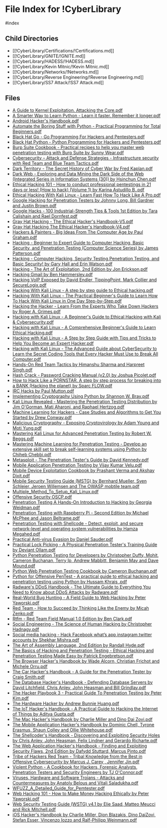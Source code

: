 # File Index for !CyberLibrary
#index

## Child Directories

- [[!CyberLibrary/Certifications/!Certifications.md]]
- [[!CyberLibrary/GNITE/!GNITE.md]]
- [[!CyberLibrary/HADESS/!HADESS.md]]
- [[!CyberLibrary/Kevin Mitnic/!Kevin Mitnic.md]]
- [[!CyberLibrary/Networks/!Networks.md]]
- [[!CyberLibrary/Reverse Engineering/!Reverse Engineering.md]]
- [[!CyberLibrary/SS7 Attack/!SS7 Attack.md]]

## Files

- [A Guide to Kernel Exploitation. Attacking the Core.pdf](https://github.com/Grado-en-Gestion-de-la-Ciberseguridad/1-Ciberseguridad/blob/main//%21CyberLibrary/A%20Guide%20to%20Kernel%20Exploitation.%20Attacking%20the%20Core.pdf)
- [A Smarter Way to Learn Python - Learn it faster. Remember it longer.pdf](https://github.com/Grado-en-Gestion-de-la-Ciberseguridad/1-Ciberseguridad/blob/main//%21CyberLibrary/A%20Smarter%20Way%20to%20Learn%20Python%20-%20Learn%20it%20faster.%20Remember%20it%20longer.pdf)
- [Android Hacker's Handbook.pdf](https://github.com/Grado-en-Gestion-de-la-Ciberseguridad/1-Ciberseguridad/blob/main//%21CyberLibrary/Android%20Hacker%27s%20Handbook.pdf)
- [Automate the Boring Stuff with Python - Practical Programming for Total Beginners.pdf](https://github.com/Grado-en-Gestion-de-la-Ciberseguridad/1-Ciberseguridad/blob/main//%21CyberLibrary/Automate%20the%20Boring%20Stuff%20with%20Python%20-%20Practical%20Programming%20for%20Total%20Beginners.pdf)
- [Black Hat Go - Go Programming For Hackers and Pentesters.pdf](https://github.com/Grado-en-Gestion-de-la-Ciberseguridad/1-Ciberseguridad/blob/main//%21CyberLibrary/Black%20Hat%20Go%20-%20Go%20Programming%20For%20Hackers%20and%20Pentesters.pdf)
- [Black Hat Python - Python Programming for Hackers and Pentesters.pdf](https://github.com/Grado-en-Gestion-de-la-Ciberseguridad/1-Ciberseguridad/blob/main//%21CyberLibrary/Black%20Hat%20Python%20-%20Python%20Programming%20for%20Hackers%20and%20Pentesters.pdf)
- [Burp Suite Cookbook - Practical recipes to help you master web penetration testing with Burp Suite by Sunny Wear.pdf](https://github.com/Grado-en-Gestion-de-la-Ciberseguridad/1-Ciberseguridad/blob/main//%21CyberLibrary/Burp%20Suite%20Cookbook%20-%20Practical%20recipes%20to%20help%20you%20master%20web%20penetration%20testing%20with%20Burp%20Suite%20by%20Sunny%20Wear.pdf)
- [Cybersecurity – Attack and Defense Strategies - Infrastructure security with Red Team and Blue Team Tactics.pdf](https://github.com/Grado-en-Gestion-de-la-Ciberseguridad/1-Ciberseguridad/blob/main//%21CyberLibrary/Cybersecurity%20%E2%80%93%20Attack%20and%20Defense%20Strategies%20-%20Infrastructure%20security%20with%20Red%20Team%20and%20Blue%20Team%20Tactics.pdf)
- [Dark Territory - The Secret History of Cyber War by Fred Kaplan.pdf](https://github.com/Grado-en-Gestion-de-la-Ciberseguridad/1-Ciberseguridad/blob/main//%21CyberLibrary/Dark%20Territory%20-%20The%20Secret%20History%20of%20Cyber%20War%20by%20Fred%20Kaplan.pdf)
- [Dark Web - Exploring and Data Mining the Dark Side of the Web (Integrated Series in Information Systems (30)) by Hsinchun Chen.pdf](https://github.com/Grado-en-Gestion-de-la-Ciberseguridad/1-Ciberseguridad/blob/main//%21CyberLibrary/Dark%20Web%20-%20Exploring%20and%20Data%20Mining%20the%20Dark%20Side%20of%20the%20Web%20%28Integrated%20Series%20in%20Information%20Systems%20%2830%29%29%20by%20Hsinchun%20Chen.pdf)
- [Ethical Hacking 101 - How to conduct professional pentestings in 21 days or less! (How to hack) (Volume 1) by Karina Astudillo B..pdf](https://github.com/Grado-en-Gestion-de-la-Ciberseguridad/1-Ciberseguridad/blob/main//%21CyberLibrary/Ethical%20Hacking%20101%20-%20How%20to%20conduct%20professional%20pentestings%20in%2021%20days%20or%20less%21%20%28How%20to%20hack%29%20%28Volume%201%29%20by%20Karina%20Astudillo%20B..pdf)
- [Ethical Hacking With Kali Linux - Learn Fast How To Hack Like A Pro.pdf](https://github.com/Grado-en-Gestion-de-la-Ciberseguridad/1-Ciberseguridad/blob/main//%21CyberLibrary/Ethical%20Hacking%20With%20Kali%20Linux%20-%20Learn%20Fast%20How%20To%20Hack%20Like%20A%20Pro.pdf)
- [Google Hacking for Penetration Testers by Johnny Long, Bill Gardner and Justin Brown.pdf](https://github.com/Grado-en-Gestion-de-la-Ciberseguridad/1-Ciberseguridad/blob/main//%21CyberLibrary/Google%20Hacking%20for%20Penetration%20Testers%20by%20Johnny%20Long%2C%20Bill%20Gardner%20and%20Justin%20Brown.pdf)
- [Google Hacks - 100 Industrial-Strength Tips & Tools 1st Edition by Tara Calishain and Rael Dornfest.pdf](https://github.com/Grado-en-Gestion-de-la-Ciberseguridad/1-Ciberseguridad/blob/main//%21CyberLibrary/Google%20Hacks%20-%20100%20Industrial-Strength%20Tips%20%26%20Tools%201st%20Edition%20by%20Tara%20Calishain%20and%20Rael%20Dornfest.pdf)
- [Gray Hat Hacking - The Ethical Hacker's Handbook-V5.pdf](https://github.com/Grado-en-Gestion-de-la-Ciberseguridad/1-Ciberseguridad/blob/main//%21CyberLibrary/Gray%20Hat%20Hacking%20-%20The%20Ethical%20Hacker%27s%20Handbook-V5.pdf)
- [Gray Hat Hacking The Ethical Hacker's Handbook-V4.pdf](https://github.com/Grado-en-Gestion-de-la-Ciberseguridad/1-Ciberseguridad/blob/main//%21CyberLibrary/Gray%20Hat%20Hacking%20The%20Ethical%20Hacker%27s%20Handbook-V4.pdf)
- [Hackers & Painters - Big Ideas From The Computer Age by Paul Graham.pdf](https://github.com/Grado-en-Gestion-de-la-Ciberseguridad/1-Ciberseguridad/blob/main//%21CyberLibrary/Hackers%20%26%20Painters%20-%20Big%20Ideas%20From%20The%20Computer%20Age%20by%20Paul%20Graham.pdf)
- [Hacking - Beginner to Expert Guide to Computer Hacking, Basic Security, and Penetration Testing (Computer Science Series) by James Patterson.pdf](https://github.com/Grado-en-Gestion-de-la-Ciberseguridad/1-Ciberseguridad/blob/main//%21CyberLibrary/Hacking%20-%20Beginner%20to%20Expert%20Guide%20to%20Computer%20Hacking%2C%20Basic%20Security%2C%20and%20Penetration%20Testing%20%28Computer%20Science%20Series%29%20by%20James%20Patterson.pdf)
- [Hacking - Computer Hacking, Security Testing,Penetration Testing, and Basic Security! by Gary Hall and Erin Watson.pdf](https://github.com/Grado-en-Gestion-de-la-Ciberseguridad/1-Ciberseguridad/blob/main//%21CyberLibrary/Hacking%20-%20Computer%20Hacking%2C%20Security%20Testing%2CPenetration%20Testing%2C%20and%20Basic%20Security%21%20by%20Gary%20Hall%20and%20Erin%20Watson.pdf)
- [Hacking - The Art of Exploitation, 2nd Edition by Jon Erickson.pdf](https://github.com/Grado-en-Gestion-de-la-Ciberseguridad/1-Ciberseguridad/blob/main//%21CyberLibrary/Hacking%20-%20The%20Art%20of%20Exploitation%2C%202nd%20Edition%20by%20Jon%20Erickson.pdf)
- [Hacking Gmail by Ben Hammersley.pdf](https://github.com/Grado-en-Gestion-de-la-Ciberseguridad/1-Ciberseguridad/blob/main//%21CyberLibrary/Hacking%20Gmail%20by%20Ben%20Hammersley.pdf)
- [Hacking VoIP Exposed by David Endler, TippingPoint, Mark Collier and SecureLogix.pdf](https://github.com/Grado-en-Gestion-de-la-Ciberseguridad/1-Ciberseguridad/blob/main//%21CyberLibrary/Hacking%20VoIP%20Exposed%20by%20David%20Endler%2C%20TippingPoint%2C%20Mark%20Collier%20and%20SecureLogix.pdf)
- [Hacking With Kali Linux - A step by step guide to Ethical hacking.pdf](https://github.com/Grado-en-Gestion-de-la-Ciberseguridad/1-Ciberseguridad/blob/main//%21CyberLibrary/Hacking%20With%20Kali%20Linux%20-%20A%20step%20by%20step%20guide%20to%20Ethical%20hacking.pdf)
- [Hacking With Kali Linux - The Practical Beginner's Guide to Learn How To Hack With Kali Linux in One Day Step-by-Step.pdf](https://github.com/Grado-en-Gestion-de-la-Ciberseguridad/1-Ciberseguridad/blob/main//%21CyberLibrary/Hacking%20With%20Kali%20Linux%20-%20The%20Practical%20Beginner%27s%20Guide%20to%20Learn%20How%20To%20Hack%20With%20Kali%20Linux%20in%20One%20Day%20Step-by-Step.pdf)
- [Hacking the Hacker - Learn From the Experts Who Take Down Hackers by Roger A. Grimes.pdf](https://github.com/Grado-en-Gestion-de-la-Ciberseguridad/1-Ciberseguridad/blob/main//%21CyberLibrary/Hacking%20the%20Hacker%20-%20Learn%20From%20the%20Experts%20Who%20Take%20Down%20Hackers%20by%20Roger%20A.%20Grimes.pdf)
- [Hacking with Kali Linux - A Beginner's Guide to Ethical Hacking with Kali & Cybersecurity.pdf](https://github.com/Grado-en-Gestion-de-la-Ciberseguridad/1-Ciberseguridad/blob/main//%21CyberLibrary/Hacking%20with%20Kali%20Linux%20-%20A%20Beginner%27s%20Guide%20to%20Ethical%20Hacking%20with%20Kali%20%26%20Cybersecurity.pdf)
- [Hacking with Kali Linux - A Comprehensive Beginner's Guide to Learn Ethical Hacking.pdf](https://github.com/Grado-en-Gestion-de-la-Ciberseguridad/1-Ciberseguridad/blob/main//%21CyberLibrary/Hacking%20with%20Kali%20Linux%20-%20A%20Comprehensive%20Beginner%27s%20Guide%20to%20Learn%20Ethical%20Hacking.pdf)
- [Hacking with Kali Linux - A Step by Step Guide with Tips and Tricks to Help You Become an Expert Hacker.pdf](https://github.com/Grado-en-Gestion-de-la-Ciberseguridad/1-Ciberseguridad/blob/main//%21CyberLibrary/Hacking%20with%20Kali%20Linux%20-%20A%20Step%20by%20Step%20Guide%20with%20Tips%20and%20Tricks%20to%20Help%20You%20Become%20an%20Expert%20Hacker.pdf)
- [Hacking with Kali Linux - The Advanced Guide about CyberSecurity to Learn the Secret Coding Tools that Every Hacker Must Use to Break All Computer.pdf](https://github.com/Grado-en-Gestion-de-la-Ciberseguridad/1-Ciberseguridad/blob/main//%21CyberLibrary/Hacking%20with%20Kali%20Linux%20-%20The%20Advanced%20Guide%20about%20CyberSecurity%20to%20Learn%20the%20Secret%20Coding%20Tools%20that%20Every%20Hacker%20Must%20Use%20to%20Break%20All%20Computer.pdf)
- [Hands-On Red Team Tactics by Himanshu Sharma and Harpreet Singh.pdf](https://github.com/Grado-en-Gestion-de-la-Ciberseguridad/1-Ciberseguridad/blob/main//%21CyberLibrary/Hands-On%20Red%20Team%20Tactics%20by%20Himanshu%20Sharma%20and%20Harpreet%20Singh.pdf)
- [Hash Crack - Password Cracking Manual (v2.0) by Joshua Picolet.pdf](https://github.com/Grado-en-Gestion-de-la-Ciberseguridad/1-Ciberseguridad/blob/main//%21CyberLibrary/Hash%20Crack%20-%20Password%20Cracking%20Manual%20%28v2.0%29%20by%20Joshua%20Picolet.pdf)
- [How to Hack Like a PORNSTAR. A step by step process for breaking into a BANK (Hacking the planet) by Sparc FLOW.pdf](https://github.com/Grado-en-Gestion-de-la-Ciberseguridad/1-Ciberseguridad/blob/main//%21CyberLibrary/How%20to%20Hack%20Like%20a%20PORNSTAR.%20A%20step%20by%20step%20process%20for%20breaking%20into%20a%20BANK%20%28Hacking%20the%20planet%29%20by%20Sparc%20FLOW.pdf)
- [IRC Hacks by Paul Mutton.pdf](https://github.com/Grado-en-Gestion-de-la-Ciberseguridad/1-Ciberseguridad/blob/main//%21CyberLibrary/IRC%20Hacks%20by%20Paul%20Mutton.pdf)
- [Implementing Cryptography Using Python by Shannon W. Bray.pdf](https://github.com/Grado-en-Gestion-de-la-Ciberseguridad/1-Ciberseguridad/blob/main//%21CyberLibrary/Implementing%20Cryptography%20Using%20Python%20by%20Shannon%20W.%20Bray.pdf)
- [Kali Linux Revealed - Mastering the Penetration Testing Distribution by Jim O'Gorman, Mati Aharoni, and Raphael Hertzog.pdf](https://github.com/Grado-en-Gestion-de-la-Ciberseguridad/1-Ciberseguridad/blob/main//%21CyberLibrary/Kali%20Linux%20Revealed%20-%20Mastering%20the%20Penetration%20Testing%20Distribution%20by%20Jim%20O%27Gorman%2C%20Mati%20Aharoni%2C%20and%20Raphael%20Hertzog.pdf)
- [Machine Learning for Hackers - Case Studies and Algorithms to Get You Started by Drew Conway.pdf](https://github.com/Grado-en-Gestion-de-la-Ciberseguridad/1-Ciberseguridad/blob/main//%21CyberLibrary/Machine%20Learning%20for%20Hackers%20-%20Case%20Studies%20and%20Algorithms%20to%20Get%20You%20Started%20by%20Drew%20Conway.pdf)
- [Malicious Cryptography - Exposing Cryptovirology by Adam Young and Moti Yung.pdf](https://github.com/Grado-en-Gestion-de-la-Ciberseguridad/1-Ciberseguridad/blob/main//%21CyberLibrary/Malicious%20Cryptography%20-%20Exposing%20Cryptovirology%20by%20Adam%20Young%20and%20Moti%20Yung.pdf)
- [Mastering Kali Linux for Advanced Penetration Testing by Robert W. Beggs.pdf](https://github.com/Grado-en-Gestion-de-la-Ciberseguridad/1-Ciberseguridad/blob/main//%21CyberLibrary/Mastering%20Kali%20Linux%20for%20Advanced%20Penetration%20Testing%20by%20Robert%20W.%20Beggs.pdf)
- [Mastering Machine Learning for Penetration Testing - Develop an extensive skill set to break self-learning systems using Python by Chiheb Chebbi.pdf](https://github.com/Grado-en-Gestion-de-la-Ciberseguridad/1-Ciberseguridad/blob/main//%21CyberLibrary/Mastering%20Machine%20Learning%20for%20Penetration%20Testing%20-%20Develop%20an%20extensive%20skill%20set%20to%20break%20self-learning%20systems%20using%20Python%20by%20Chiheb%20Chebbi.pdf)
- [Metasploit - The Penetration Tester's Guide by David Kennedy.pdf](https://github.com/Grado-en-Gestion-de-la-Ciberseguridad/1-Ciberseguridad/blob/main//%21CyberLibrary/Metasploit%20-%20The%20Penetration%20Tester%27s%20Guide%20by%20David%20Kennedy.pdf)
- [Mobile Application Penetration Testing by Vijay Kumar Velu.pdf](https://github.com/Grado-en-Gestion-de-la-Ciberseguridad/1-Ciberseguridad/blob/main//%21CyberLibrary/Mobile%20Application%20Penetration%20Testing%20by%20Vijay%20Kumar%20Velu.pdf)
- [Mobile Device Exploitation Cookbook by Prashant Verma and Akshay Dixit.pdf](https://github.com/Grado-en-Gestion-de-la-Ciberseguridad/1-Ciberseguridad/blob/main//%21CyberLibrary/Mobile%20Device%20Exploitation%20Cookbook%20by%20Prashant%20Verma%20and%20Akshay%20Dixit.pdf)
- [Mobile Security Testing Guide (MSTG) by Bernhard Mueller, Sven Schleier, Jeroen Willemsen and The OWASP mobtile team.pdf](https://github.com/Grado-en-Gestion-de-la-Ciberseguridad/1-Ciberseguridad/blob/main//%21CyberLibrary/Mobile%20Security%20Testing%20Guide%20%28MSTG%29%20by%20Bernhard%20Mueller%2C%20Sven%20Schleier%2C%20Jeroen%20Willemsen%20and%20The%20OWASP%20mobtile%20team.pdf)
- [Multiple_Method_To_Setup_Kali_Linux.pdf](https://github.com/Grado-en-Gestion-de-la-Ciberseguridad/1-Ciberseguridad/blob/main//%21CyberLibrary/Multiple_Method_To_Setup_Kali_Linux.pdf)
- [Offensive Security OSCP.pdf](https://github.com/Grado-en-Gestion-de-la-Ciberseguridad/1-Ciberseguridad/blob/main//%21CyberLibrary/Offensive%20Security%20OSCP.pdf)
- [Penetration Testing A Hands-On Introduction to Hacking by Georgia Weidman.pdf](https://github.com/Grado-en-Gestion-de-la-Ciberseguridad/1-Ciberseguridad/blob/main//%21CyberLibrary/Penetration%20Testing%20A%20Hands-On%20Introduction%20to%20Hacking%20by%20Georgia%20Weidman.pdf)
- [Penetration Testing with Raspberry Pi - Second Edition by Michael McPhee and Jason Beltrame.pdf](https://github.com/Grado-en-Gestion-de-la-Ciberseguridad/1-Ciberseguridad/blob/main//%21CyberLibrary/Penetration%20Testing%20with%20Raspberry%20Pi%20-%20Second%20Edition%20by%20Michael%20McPhee%20and%20Jason%20Beltrame.pdf)
- [Penetration Testing with Shellcode - Detect, exploit, and secure network-level and operating system vulnerabilities by Hamza Megahed.pdf](https://github.com/Grado-en-Gestion-de-la-Ciberseguridad/1-Ciberseguridad/blob/main//%21CyberLibrary/Penetration%20Testing%20with%20Shellcode%20-%20Detect%2C%20exploit%2C%20and%20secure%20network-level%20and%20operating%20system%20vulnerabilities%20by%20Hamza%20Megahed.pdf)
- [Practical Anti-virus Evasion by Daniel Sauder.pdf](https://github.com/Grado-en-Gestion-de-la-Ciberseguridad/1-Ciberseguridad/blob/main//%21CyberLibrary/Practical%20Anti-virus%20Evasion%20by%20Daniel%20Sauder.pdf)
- [Practical Lock Picking - A Physical Penetration Tester's Training Guide by Deviant Ollam.pdf](https://github.com/Grado-en-Gestion-de-la-Ciberseguridad/1-Ciberseguridad/blob/main//%21CyberLibrary/Practical%20Lock%20Picking%20-%20A%20Physical%20Penetration%20Tester%27s%20Training%20Guide%20by%20Deviant%20Ollam.pdf)
- [Python Penetration Testing for Developers by Christopher Duffy, Mohit, Cameron Buchanan, Terry Ip, Andrew Mabbitt, Benjamin May and Dave Mound.pdf](https://github.com/Grado-en-Gestion-de-la-Ciberseguridad/1-Ciberseguridad/blob/main//%21CyberLibrary/Python%20Penetration%20Testing%20for%20Developers%20by%20Christopher%20Duffy%2C%20Mohit%2C%20Cameron%20Buchanan%2C%20Terry%20Ip%2C%20Andrew%20Mabbitt%2C%20Benjamin%20May%20and%20Dave%20Mound.pdf)
- [Python Web Penetration Testing Cookbook by Cameron Buchanan.pdf](https://github.com/Grado-en-Gestion-de-la-Ciberseguridad/1-Ciberseguridad/blob/main//%21CyberLibrary/Python%20Web%20Penetration%20Testing%20Cookbook%20by%20Cameron%20Buchanan.pdf)
- [Python for Offensive PenTest - A practical guide to ethical hacking and penetration testing using Python by Hussam Khrais .pdf](https://github.com/Grado-en-Gestion-de-la-Ciberseguridad/1-Ciberseguridad/blob/main//%21CyberLibrary/Python%20for%20Offensive%20PenTest%20-%20A%20practical%20guide%20to%20ethical%20hacking%20and%20penetration%20testing%20using%20Python%20by%20Hussam%20Khrais%20.pdf)
- [Radware's DDoS Handbook - The Ultimate Guide to Everything You Need to Know about DDoS Attacks by Radware.pdf](https://github.com/Grado-en-Gestion-de-la-Ciberseguridad/1-Ciberseguridad/blob/main//%21CyberLibrary/Radware%27s%20DDoS%20Handbook%20-%20The%20Ultimate%20Guide%20to%20Everything%20You%20Need%20to%20Know%20about%20DDoS%20Attacks%20by%20Radware.pdf)
- [Real-World Bug Hunting - A Field Guide to Web Hacking by Peter Yaworski.pdf](https://github.com/Grado-en-Gestion-de-la-Ciberseguridad/1-Ciberseguridad/blob/main//%21CyberLibrary/Real-World%20Bug%20Hunting%20-%20A%20Field%20Guide%20to%20Web%20Hacking%20by%20Peter%20Yaworski.pdf)
- [Red Team - How to Succeed by Thinking Like the Enemy by Micah Zenko.pdf](https://github.com/Grado-en-Gestion-de-la-Ciberseguridad/1-Ciberseguridad/blob/main//%21CyberLibrary/Red%20Team%20-%20How%20to%20Succeed%20by%20Thinking%20Like%20the%20Enemy%20by%20Micah%20Zenko.pdf)
- [Rtfm - Red Team Field Manual 1.0 Edition by Ben Clark.pdf](https://github.com/Grado-en-Gestion-de-la-Ciberseguridad/1-Ciberseguridad/blob/main//%21CyberLibrary/Rtfm%20-%20Red%20Team%20Field%20Manual%201.0%20Edition%20by%20Ben%20Clark.pdf)
- [Social Engineering - The Science of Human Hacking by Christopher Hadnagy.pdf](https://github.com/Grado-en-Gestion-de-la-Ciberseguridad/1-Ciberseguridad/blob/main//%21CyberLibrary/Social%20Engineering%20-%20The%20Science%20of%20Human%20Hacking%20by%20Christopher%20Hadnagy.pdf)
- [Social media hacking - Hack Facebook,what’s app,instagram,twitter accounts  by Shekhar Mishra.pdf](https://github.com/Grado-en-Gestion-de-la-Ciberseguridad/1-Ciberseguridad/blob/main//%21CyberLibrary/Social%20media%20hacking%20-%20Hack%20Facebook%2Cwhat%E2%80%99s%20app%2Cinstagram%2Ctwitter%20accounts%20%20by%20Shekhar%20Mishra.pdf)
- [The Art of Assembly Language, 2nd Edition by Randall Hyde.pdf](https://github.com/Grado-en-Gestion-de-la-Ciberseguridad/1-Ciberseguridad/blob/main//%21CyberLibrary/The%20Art%20of%20Assembly%20Language%2C%202nd%20Edition%20by%20Randall%20Hyde.pdf)
- [The Basics of Hacking and Penetration Testing - Ethical Hacking and Penetration Testing Made Easy by Patrick Engebretson.pdf](https://github.com/Grado-en-Gestion-de-la-Ciberseguridad/1-Ciberseguridad/blob/main//%21CyberLibrary/The%20Basics%20of%20Hacking%20and%20Penetration%20Testing%20-%20Ethical%20Hacking%20and%20Penetration%20Testing%20Made%20Easy%20by%20Patrick%20Engebretson.pdf)
- [The Browser Hacker's Handbook by Wade Alcorn, Christian Frichot and Michele Orru.pdf](https://github.com/Grado-en-Gestion-de-la-Ciberseguridad/1-Ciberseguridad/blob/main//%21CyberLibrary/The%20Browser%20Hacker%27s%20Handbook%20by%20Wade%20Alcorn%2C%20Christian%20Frichot%20and%20Michele%20Orru.pdf)
- [The Car Hacker's Handbook - A Guide for the Penetration Tester by Craig Smith.pdf](https://github.com/Grado-en-Gestion-de-la-Ciberseguridad/1-Ciberseguridad/blob/main//%21CyberLibrary/The%20Car%20Hacker%27s%20Handbook%20-%20A%20Guide%20for%20the%20Penetration%20Tester%20by%20Craig%20Smith.pdf)
- [The Database Hacker's Handbook - Defending Database Servers by David Litchfield, Chris Anley, John Heasman and Bill Grindlay.pdf](https://github.com/Grado-en-Gestion-de-la-Ciberseguridad/1-Ciberseguridad/blob/main//%21CyberLibrary/The%20Database%20Hacker%27s%20Handbook%20-%20Defending%20Database%20Servers%20by%20David%20Litchfield%2C%20Chris%20Anley%2C%20John%20Heasman%20and%20Bill%20Grindlay.pdf)
- [The Hacker Playbook 3 - Practical Guide To Penetration Testing by Peter Kim.pdf](https://github.com/Grado-en-Gestion-de-la-Ciberseguridad/1-Ciberseguridad/blob/main//%21CyberLibrary/The%20Hacker%20Playbook%203%20-%20Practical%20Guide%20To%20Penetration%20Testing%20by%20Peter%20Kim.pdf)
- [The Hardware Hacker by Andrew Bunnie Huang.pdf](https://github.com/Grado-en-Gestion-de-la-Ciberseguridad/1-Ciberseguridad/blob/main//%21CyberLibrary/The%20Hardware%20Hacker%20by%20Andrew%20Bunnie%20Huang.pdf)
- [The IoT Hacker's Handbook - A Practical Guide to Hacking the Internet of Things by Aditya Gupta.pdf](https://github.com/Grado-en-Gestion-de-la-Ciberseguridad/1-Ciberseguridad/blob/main//%21CyberLibrary/The%20IoT%20Hacker%27s%20Handbook%20-%20A%20Practical%20Guide%20to%20Hacking%20the%20Internet%20of%20Things%20by%20Aditya%20Gupta.pdf)
- [The Mac Hacker's Handbook by Charlie Miller and Dino Dai Zovi.pdf](https://github.com/Grado-en-Gestion-de-la-Ciberseguridad/1-Ciberseguridad/blob/main//%21CyberLibrary/The%20Mac%20Hacker%27s%20Handbook%20by%20Charlie%20Miller%20and%20Dino%20Dai%20Zovi.pdf)
- [The Mobile Application Hacker's Handbook by Dominic Chell, Tyrone Erasmus, Shaun Colley and Ollie Whitehouse.pdf](https://github.com/Grado-en-Gestion-de-la-Ciberseguridad/1-Ciberseguridad/blob/main//%21CyberLibrary/The%20Mobile%20Application%20Hacker%27s%20Handbook%20by%20Dominic%20Chell%2C%20Tyrone%20Erasmus%2C%20Shaun%20Colley%20and%20Ollie%20Whitehouse.pdf)
- [The Shellcoder's Handbook - Discovering and Exploiting Security Holes by Chris Anley, John Heasman, Felix Lindner and Gerardo Richarte.pdf](https://github.com/Grado-en-Gestion-de-la-Ciberseguridad/1-Ciberseguridad/blob/main//%21CyberLibrary/The%20Shellcoder%27s%20Handbook%20-%20Discovering%20and%20Exploiting%20Security%20Holes%20by%20Chris%20Anley%2C%20John%20Heasman%2C%20Felix%20Lindner%20and%20Gerardo%20Richarte.pdf)
- [The Web Application Hacker's Handbook - Finding and Exploiting Security Flaws, 2nd Edition by Dafydd Stuttard, Marcus Pinto.pdf](https://github.com/Grado-en-Gestion-de-la-Ciberseguridad/1-Ciberseguridad/blob/main//%21CyberLibrary/The%20Web%20Application%20Hacker%27s%20Handbook%20-%20Finding%20and%20Exploiting%20Security%20Flaws%2C%202nd%20Edition%20by%20Dafydd%20Stuttard%2C%20Marcus%20Pinto.pdf)
- [Tribe of Hackers Red Team - Tribal Knowledge from the Best in Offensive Cybersecurity by Marcus J. Carey , Jennifer Jin.pdf](https://github.com/Grado-en-Gestion-de-la-Ciberseguridad/1-Ciberseguridad/blob/main//%21CyberLibrary/Tribe%20of%20Hackers%20Red%20Team%20-%20Tribal%20Knowledge%20from%20the%20Best%20in%20Offensive%20Cybersecurity%20by%20Marcus%20J.%20Carey%20%2C%20Jennifer%20Jin.pdf)
- [Violent Python - A Cookbook for Hackers, Forensic Analysts, Penetration Testers and Security Engineers by TJ O'Connor.pdf](https://github.com/Grado-en-Gestion-de-la-Ciberseguridad/1-Ciberseguridad/blob/main//%21CyberLibrary/Violent%20Python%20-%20A%20Cookbook%20for%20Hackers%2C%20Forensic%20Analysts%2C%20Penetration%20Testers%20and%20Security%20Engineers%20by%20TJ%20O%27Connor.pdf)
- [Viruses, Hardware and Software Trojans - Attacks and Countermeasures by Anatoly Belous and Vitali Saladukha.pdf](https://github.com/Grado-en-Gestion-de-la-Ciberseguridad/1-Ciberseguridad/blob/main//%21CyberLibrary/Viruses%2C%20Hardware%20and%20Software%20Trojans%20-%20Attacks%20and%20Countermeasures%20by%20Anatoly%20Belous%20and%20Vitali%20Saladukha.pdf)
- [WFUZZ_A_Detailed_Guide_for_Pemtester.pdf](https://github.com/Grado-en-Gestion-de-la-Ciberseguridad/1-Ciberseguridad/blob/main//%21CyberLibrary/WFUZZ_A_Detailed_Guide_for_Pemtester.pdf)
- [Web Hacking 101 - How to Make Money Hacking Ethically by Peter Yaworski.pdf](https://github.com/Grado-en-Gestion-de-la-Ciberseguridad/1-Ciberseguridad/blob/main//%21CyberLibrary/Web%20Hacking%20101%20-%20How%20to%20Make%20Money%20Hacking%20Ethically%20by%20Peter%20Yaworski.pdf)
- [Web Security Testing Guide (WSTG) v4.1 by Elie Saad, Matteo Meucci and Rick Mitchell.pdf](https://github.com/Grado-en-Gestion-de-la-Ciberseguridad/1-Ciberseguridad/blob/main//%21CyberLibrary/Web%20Security%20Testing%20Guide%20%28WSTG%29%20v4.1%20by%20Elie%20Saad%2C%20Matteo%20Meucci%20and%20Rick%20Mitchell.pdf)
- [iOS Hacker's Handbook by Charlie Miller, Dion Blazakis, Dino DaiZovi, Stefan Esser, Vincenzo Iozzo and Ralf-Philipp Weinmann.pdf](https://github.com/Grado-en-Gestion-de-la-Ciberseguridad/1-Ciberseguridad/blob/main//%21CyberLibrary/iOS%20Hacker%27s%20Handbook%20by%20Charlie%20Miller%2C%20Dion%20Blazakis%2C%20Dino%20DaiZovi%2C%20Stefan%20Esser%2C%20Vincenzo%20Iozzo%20and%20Ralf-Philipp%20Weinmann.pdf)
